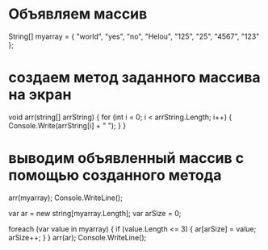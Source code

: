 # Объявляем массив
String[] myarray = { "world", "yes", "no", "Helou", "125", "25", "4567", "123" };

# создаем метод заданного массива на экран
void arr(string[] arrString) 
{
    for (int i = 0; i < arrString.Length; i++)
    {
        Console.Write(arrString[i] + " ");
    }
}

# выводим объявленный массив с помощью созданного метода
arr(myarray);
Console.WriteLine();


var ar = new string[myarray.Length];
var arSize = 0;

foreach (var value in myarray)
{
    if (value.Length <= 3)
    {
        ar[arSize] = value;
        arSize++;
    }
}
arr(ar);
Console.WriteLine();